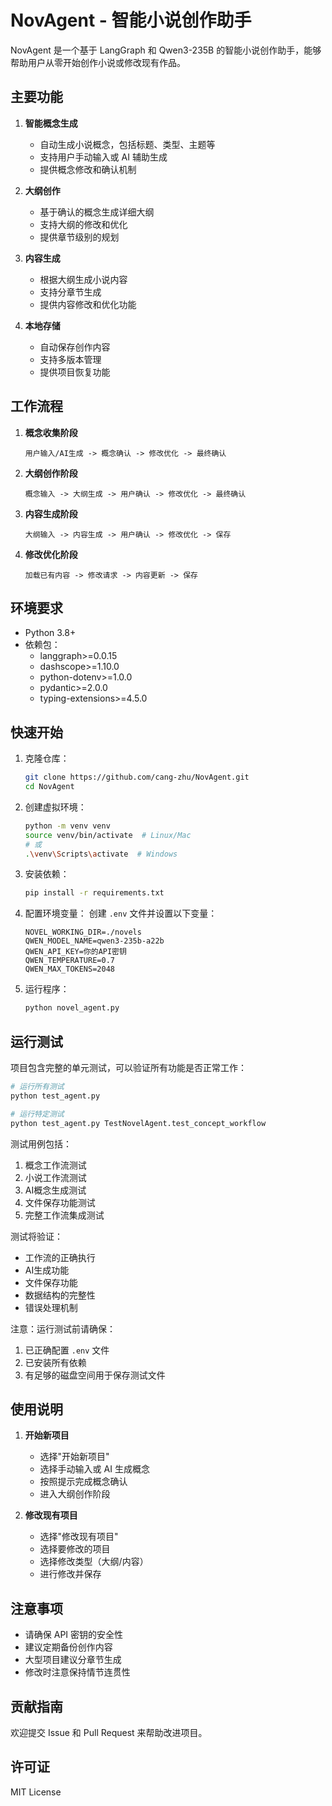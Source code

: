 # NovAgent - 智能小说创作助手

NovAgent 是一个基于 LangGraph 和 Qwen3-235B 的智能小说创作助手，能够帮助用户从零开始创作小说或修改现有作品。

## 主要功能

1. **智能概念生成**
   - 自动生成小说概念，包括标题、类型、主题等
   - 支持用户手动输入或 AI 辅助生成
   - 提供概念修改和确认机制

2. **大纲创作**
   - 基于确认的概念生成详细大纲
   - 支持大纲的修改和优化
   - 提供章节级别的规划

3. **内容生成**
   - 根据大纲生成小说内容
   - 支持分章节生成
   - 提供内容修改和优化功能

4. **本地存储**
   - 自动保存创作内容
   - 支持多版本管理
   - 提供项目恢复功能

## 工作流程

1. **概念收集阶段**
   ```
   用户输入/AI生成 -> 概念确认 -> 修改优化 -> 最终确认
   ```

2. **大纲创作阶段**
   ```
   概念输入 -> 大纲生成 -> 用户确认 -> 修改优化 -> 最终确认
   ```

3. **内容生成阶段**
   ```
   大纲输入 -> 内容生成 -> 用户确认 -> 修改优化 -> 保存
   ```

4. **修改优化阶段**
   ```
   加载已有内容 -> 修改请求 -> 内容更新 -> 保存
   ```

## 环境要求

- Python 3.8+
- 依赖包：
  - langgraph>=0.0.15
  - dashscope>=1.10.0
  - python-dotenv>=1.0.0
  - pydantic>=2.0.0
  - typing-extensions>=4.5.0

## 快速开始

1. 克隆仓库：
   ```bash
   git clone https://github.com/cang-zhu/NovAgent.git
   cd NovAgent
   ```

2. 创建虚拟环境：
   ```bash
   python -m venv venv
   source venv/bin/activate  # Linux/Mac
   # 或
   .\venv\Scripts\activate  # Windows
   ```

3. 安装依赖：
   ```bash
   pip install -r requirements.txt
   ```

4. 配置环境变量：
   创建 `.env` 文件并设置以下变量：
   ```
   NOVEL_WORKING_DIR=./novels
   QWEN_MODEL_NAME=qwen3-235b-a22b
   QWEN_API_KEY=你的API密钥
   QWEN_TEMPERATURE=0.7
   QWEN_MAX_TOKENS=2048
   ```

5. 运行程序：
   ```bash
   python novel_agent.py
   ```

## 运行测试

项目包含完整的单元测试，可以验证所有功能是否正常工作：

```bash
# 运行所有测试
python test_agent.py

# 运行特定测试
python test_agent.py TestNovelAgent.test_concept_workflow
```

测试用例包括：
1. 概念工作流测试
2. 小说工作流测试
3. AI概念生成测试
4. 文件保存功能测试
5. 完整工作流集成测试

测试将验证：
- 工作流的正确执行
- AI生成功能
- 文件保存功能
- 数据结构的完整性
- 错误处理机制

注意：运行测试前请确保：
1. 已正确配置 `.env` 文件
2. 已安装所有依赖
3. 有足够的磁盘空间用于保存测试文件

## 使用说明

1. **开始新项目**
   - 选择"开始新项目"
   - 选择手动输入或 AI 生成概念
   - 按照提示完成概念确认
   - 进入大纲创作阶段

2. **修改现有项目**
   - 选择"修改现有项目"
   - 选择要修改的项目
   - 选择修改类型（大纲/内容）
   - 进行修改并保存

## 注意事项

- 请确保 API 密钥的安全性
- 建议定期备份创作内容
- 大型项目建议分章节生成
- 修改时注意保持情节连贯性

## 贡献指南

欢迎提交 Issue 和 Pull Request 来帮助改进项目。

## 许可证

MIT License 